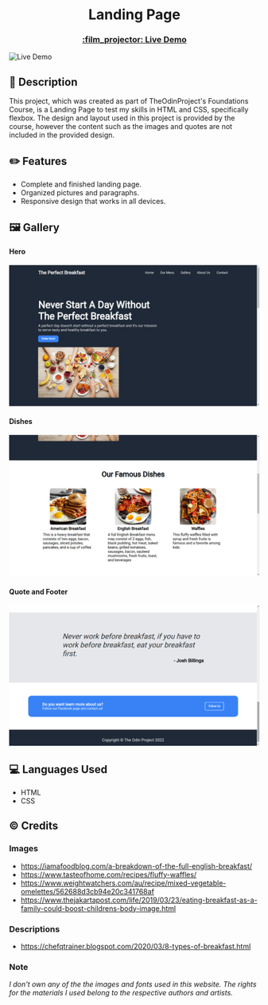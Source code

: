 <h1 align="center">Landing Page</h1>
<h3 align="center"><a href="https://gaaabbb.github.io/landing-page/">:film_projector: Live Demo</a></h3>

![Live Demo](images/gallery/live-demo.gif)

## :scroll: Description
This project, which was created as part of TheOdinProject's Foundations Course, is a Landing Page to test my skills in HTML and CSS, specifically flexbox. The design and layout used in this project is provided by the course, however the content such as the images and quotes are not included in the provided design.


## :pencil2: Features
* Complete and finished landing page.
* Organized pictures and paragraphs.
* Responsive design that works in all devices.

## :framed_picture: Gallery
#### Hero
![Hero](images/gallery/Screenshot-1.png)
#### Dishes
![Dishes](images/gallery/Screenshot-2.png)
#### Quote and Footer
![Quote and Footer](images/gallery/Screenshot-3.png)

## :computer: Languages Used
* HTML
* CSS

## :copyright: Credits
### Images
* https://iamafoodblog.com/a-breakdown-of-the-full-english-breakfast/
* https://www.tasteofhome.com/recipes/fluffy-waffles/
* https://www.weightwatchers.com/au/recipe/mixed-vegetable-omelettes/562688d3cb94e20c341768af
* https://www.thejakartapost.com/life/2019/03/23/eating-breakfast-as-a-family-could-boost-childrens-body-image.html
### Descriptions
* https://chefqtrainer.blogspot.com/2020/03/8-types-of-breakfast.html
### Note
*I don't own any of the the images and fonts used in this website. The rights for the materials I used belong to the respective authors and artists.*